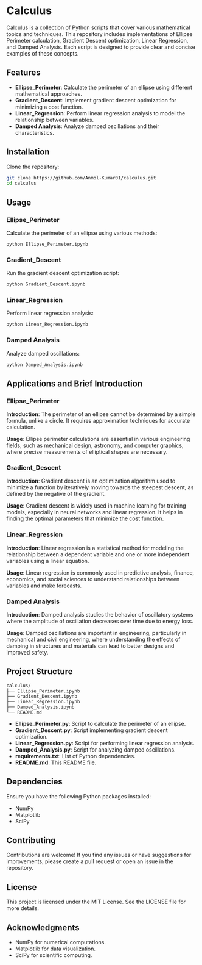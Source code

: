 # Calculus

Calculus is a collection of Python scripts that cover various mathematical topics and techniques. This repository includes implementations of Ellipse Perimeter calculation, Gradient Descent optimization, Linear Regression, and Damped Analysis. Each script is designed to provide clear and concise examples of these concepts.

## Features

- **Ellipse_Perimeter**: Calculate the perimeter of an ellipse using different mathematical approaches.
- **Gradient_Descent**: Implement gradient descent optimization for minimizing a cost function.
- **Linear_Regression**: Perform linear regression analysis to model the relationship between variables.
- **Damped Analysis**: Analyze damped oscillations and their characteristics.

## Installation

Clone the repository:

```bash
git clone https://github.com/Anmol-Kumar01/calculus.git
cd calculus
```

## Usage

### Ellipse_Perimeter

Calculate the perimeter of an ellipse using various methods:

```bash
python Ellipse_Perimeter.ipynb
```

### Gradient_Descent

Run the gradient descent optimization script:

```bash
python Gradient_Descent.ipynb
```

### Linear_Regression

Perform linear regression analysis:

```bash
python Linear_Regression.ipynb
```

### Damped Analysis

Analyze damped oscillations:

```bash
python Damped_Analysis.ipynb
```

## Applications and Brief Introduction

### Ellipse_Perimeter

**Introduction**: The perimeter of an ellipse cannot be determined by a simple formula, unlike a circle. It requires approximation techniques for accurate calculation.

**Usage**: Ellipse perimeter calculations are essential in various engineering fields, such as mechanical design, astronomy, and computer graphics, where precise measurements of elliptical shapes are necessary.

### Gradient_Descent

**Introduction**: Gradient descent is an optimization algorithm used to minimize a function by iteratively moving towards the steepest descent, as defined by the negative of the gradient.

**Usage**: Gradient descent is widely used in machine learning for training models, especially in neural networks and linear regression. It helps in finding the optimal parameters that minimize the cost function.

### Linear_Regression

**Introduction**: Linear regression is a statistical method for modeling the relationship between a dependent variable and one or more independent variables using a linear equation.

**Usage**: Linear regression is commonly used in predictive analysis, finance, economics, and social sciences to understand relationships between variables and make forecasts.

### Damped Analysis

**Introduction**: Damped analysis studies the behavior of oscillatory systems where the amplitude of oscillation decreases over time due to energy loss.

**Usage**: Damped oscillations are important in engineering, particularly in mechanical and civil engineering, where understanding the effects of damping in structures and materials can lead to better designs and improved safety.

## Project Structure

```
calculus/
├── Ellipse_Perimeter.ipynb
├── Gradient_Descent.ipynb
├── Linear_Regression.ipynb
├── Damped_Analysis.ipynb
└── README.md
```

- **Ellipse_Perimeter.py**: Script to calculate the perimeter of an ellipse.
- **Gradient_Descent.py**: Script implementing gradient descent optimization.
- **Linear_Regression.py**: Script for performing linear regression analysis.
- **Damped_Analysis.py**: Script for analyzing damped oscillations.
- **requirements.txt**: List of Python dependencies.
- **README.md**: This README file.

## Dependencies

Ensure you have the following Python packages installed:

- NumPy
- Matplotlib
- SciPy

## Contributing

Contributions are welcome! If you find any issues or have suggestions for improvements, please create a pull request or open an issue in the repository.

## License

This project is licensed under the MIT License. See the LICENSE file for more details.

## Acknowledgments

- NumPy for numerical computations.
- Matplotlib for data visualization.
- SciPy for scientific computing.

